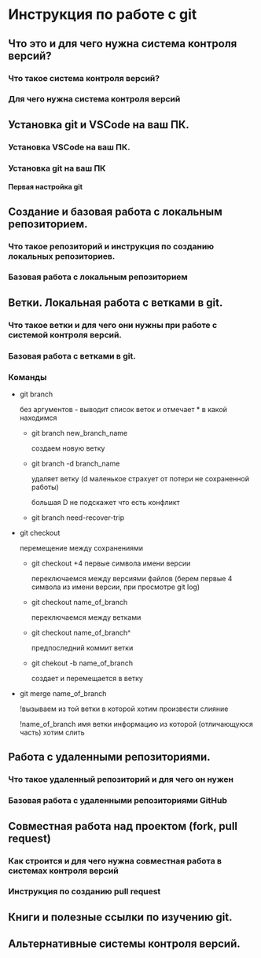 # Инструкция по работе с git

## Что это и для чего нужна система контроля версий?

### Что такое система контроля версий?

### Для чего нужна система контроля версий

## Установка git и VSCode на ваш ПК.

### Установка VSCode на ваш ПК.

### Установка git на ваш ПК

#### Первая настройка git

## Создание и базовая работа с локальным репозиторием.

### Что такое репозиторий и инструкция по созданию локальных репозиториев.

### Базовая работа с локальным репозиторием

## Ветки. Локальная работа с ветками в git.

### Что такое ветки и для чего они нужны при работе с системой контроля версий.

### Базовая работа с ветками в git.
 
 ### Команды ###
    
- git branch
    
    без аргументов - выводит список веток и отмечает * в какой находимся
    
    - git branch new_branch_name
        
        создаем новую ветку
        
    - git branch -d branch_name
        
        удаляет ветку (d маленькое страхует от потери не сохраненной работы)
        
        большая D не подскажет что есть конфликт
        
    - git branch need-recover-trip
        
        
- git checkout
    
    перемещение между сохранениями
    
    - git checkout +4 первые символа имени версии
        
        переключаемся между версиями файлов (берем первые 4 символа из имени версии, при просмотре git log)
        
    - git checkout name_of_branch
        
         переключаемся между ветками
        
    - git checkout name_of_branch^
        
        предпоследний коммит ветки
        
    - git chekout -b name_of_branch
        
        создает и перемещается в ветку
        
- git merge name_of_branch
    
    !вызываем из той ветки в которой хотим произвести слияние
    
    !name_of_branch имя ветки информацию из которой (отличающуюся часть) хотим слить

## Работа с удаленными репозиториями.

### Что такое удаленный репозиторий и для чего он нужен

### Базовая работа с удаленными репозиториями GitHub

## Совместная работа над проектом (fork, pull request)

### Как строится и для чего нужна совместная работа в системах контроля версий

### Инструкция по созданию pull request

## Книги и полезные ссылки по изучению git.

## Альтернативные системы контроля версий.

